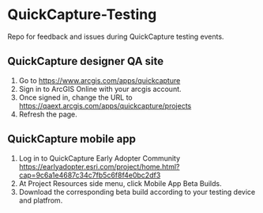 # QuickCapture-Testing
Repo for feedback and issues during QuickCapture testing events.


## QuickCapture designer QA site
1. Go to https://www.arcgis.com/apps/quickcapture
2. Sign in to ArcGIS Online with your arcgis account.
3. Once signed in, change the URL to https://qaext.arcgis.com/apps/quickcapture/projects
4. Refresh the page.


## QuickCapture mobile app
1. Log in to QuickCapture Early Adopter Community https://earlyadopter.esri.com/project/home.html?cap=9c6a1e4687c34c7fb5c6f8f4e0bc2df3
2. At Project Resources side menu, click Mobile App Beta Builds.
3. Download the corresponding beta build according to your testing device and platfrom.  
